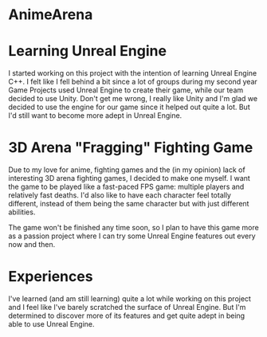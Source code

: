 # AnimeArena

# Learning Unreal Engine
I started working on this project with the intention of learning Unreal Engine C++.
I felt like I fell behind a bit since a lot of groups during my second year Game Projects used Unreal Engine to create their game,
while our team decided to use Unity. Don't get me wrong, I really like Unity and I'm glad we decided to use the engine for our game
since it helped out quite a lot. But I'd still want to become more adept in Unreal Engine.

# 3D Arena "Fragging" Fighting Game
Due to my love for anime, fighting games and the (in my opinion) lack of interesting 3D arena fighting games, I decided to make one myself.
I want the game to be played like a fast-paced FPS game: multiple players and relatively fast deaths.
I'd also like to have each character feel totally different, instead of them being the same character but with just different abilities.

The game won't be finished any time soon, so I plan to have this game more as a passion project
where I can try some Unreal Engine features out every now and then.  

# Experiences
I've learned (and am still learning) quite a lot while working on this project
and I feel like I've barely scratched the surface of Unreal Engine. 
But I'm determined to discover more of its features and get quite adept in being able to use Unreal Engine.
